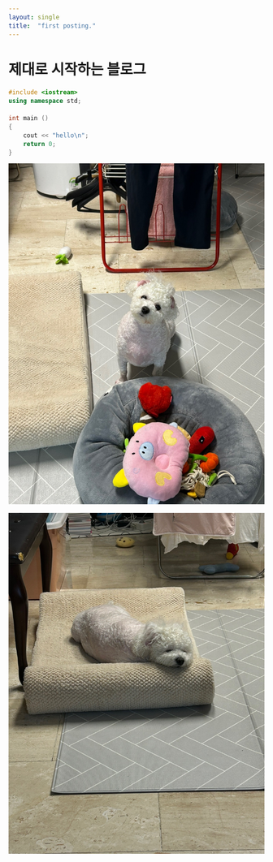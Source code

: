 ```yaml
---
layout: single
title:  "first posting."
---
```


# 제대로 시작하는 블로그

```c++
#include <iostream>
using namespace std;

int main ()
{
    cout << "hello\n";
    return 0; 
}
```
![KakaoTalk_20230721_115013300](../images/2023-07-21-first/KakaoTalk_20230721_115013300.jpg)

![KakaoTalk_20230725_013929115](../images/2023-07-21-first/KakaoTalk_20230725_013929115.jpg)
